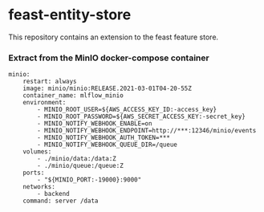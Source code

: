 # feast-entity-store

This repository contains an extension to the feast feature store.

### Extract from the MinIO docker-compose container
```
minio:
    restart: always
    image: minio/minio:RELEASE.2021-03-01T04-20-55Z
    container_name: mlflow_minio
    environment:
        - MINIO_ROOT_USER=${AWS_ACCESS_KEY_ID:-access_key}
        - MINIO_ROOT_PASSWORD=${AWS_SECRET_ACCESS_KEY:-secret_key}
        - MINIO_NOTIFY_WEBHOOK_ENABLE=on
        - MINIO_NOTIFY_WEBHOOK_ENDPOINT=http://***:12346/minio/events
        - MINIO_NOTIFY_WEBHOOK_AUTH_TOKEN=***
        - MINIO_NOTIFY_WEBHOOK_QUEUE_DIR=/queue
    volumes:
        - ./minio/data:/data:Z
        - ./minio/queue:/queue:Z
    ports:
        - "${MINIO_PORT:-19000}:9000"
    networks:
        - backend
    command: server /data
```